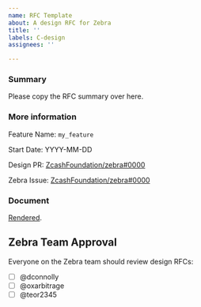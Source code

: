 ```yaml
---
name: RFC Template
about: A design RFC for Zebra
title: ''
labels: C-design
assignees: ''

---
```


<!--
This template is for design RFCs.

The RFC process is documented in CONTRIBUTING.md.

Please see the checklist there: https://zebra.zfnd.org/CONTRIBUTING.html
-->


### Summary

Please copy the RFC summary over here. 

### More information

Feature Name: `my_feature`

Start Date: YYYY-MM-DD

Design PR: [ZcashFoundation/zebra#0000](https://github.com/ZcashFoundation/zebra/pull/0000)

Zebra Issue: [ZcashFoundation/zebra#0000](https://github.com/ZcashFoundation/zebra/issues/0000)

### Document

<!--
Fill this in, replacing:

ZcashFoundation/zebra with username/repo (if not making the PR from the Zebra repo)
my-branch-name with the PR branch
xxxx-my-feature with the filename of the RFC

-->
[Rendered](https://github.com/ZcashFoundation/zebra/blob/my-branch-name/book/src/dev/rfcs/drafts/xxxx-my-feature.md).

## Zebra Team Approval

Everyone on the Zebra team should review design RFCs:

- [ ] @dconnolly
- [ ] @oxarbitrage
- [ ] @teor2345
